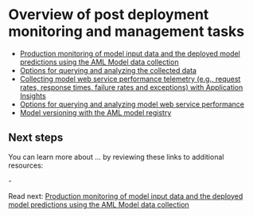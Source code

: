 # Overview of post deployment monitoring and management tasks

- [Production monitoring of model input data and the deployed model predictions using the AML Model data collection](./monitoring-data-collection.md)
- [Options for querying and analyzing the collected data](./querying-and-analyzing-monitoring-data.md)
- [Collecting model web service performance telemetry (e.g., request rates, response times, failure rates and exceptions) with Application Insights](./model-webservice-performance-telemetry.md)
- [Options for querying and analyzing model web service performance](./querying-and-analyzing-telemetry-data.md)
- [Model versioning with the AML model registry](./model-versioning.md)

## Next steps

You can learn more about ... by reviewing these links to additional resources:

-[]()

Read next: [Production monitoring of model input data and the deployed model predictions using the AML Model data collection](./monitoring-data-collection.md)

